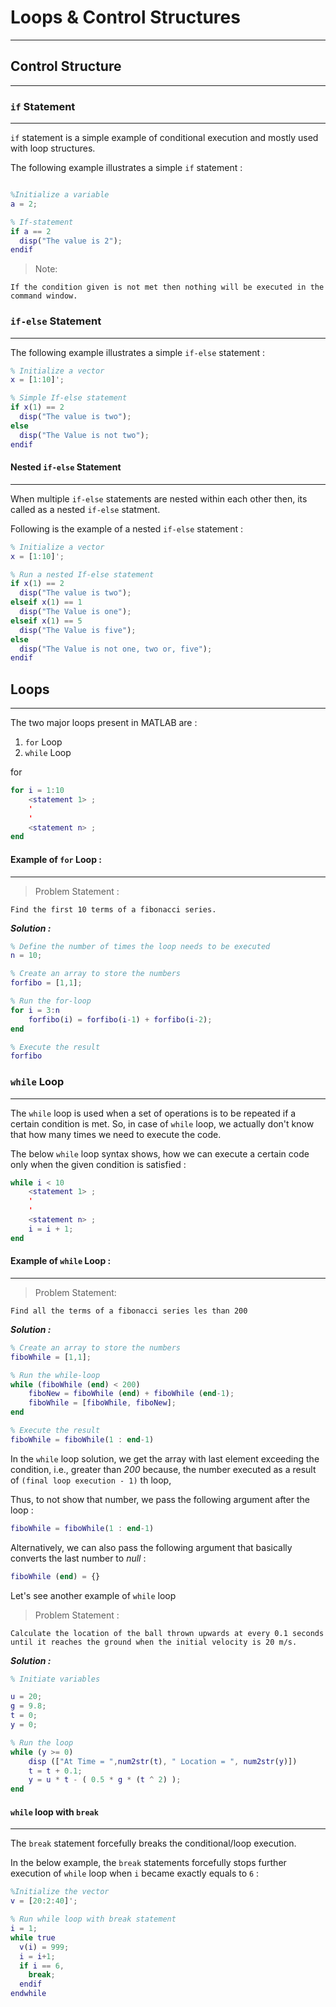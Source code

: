 # Loops & Control Structures

---

## Control Structure

---

### `if` Statement

---

`if` statement is a simple example of conditional execution and mostly used with loop structures.

The following example illustrates a simple `if` statement :

```matlab

%Initialize a variable
a = 2;

% If-statement
if a == 2
  disp("The value is 2");
endif
```

> Note:

    If the condition given is not met then nothing will be executed in the command window.

### `if-else` Statement

---

The following example illustrates a simple `if-else` statement :

```matlab
% Initialize a vector
x = [1:10]';

% Simple If-else statement
if x(1) == 2
  disp("The value is two");
else
  disp("The Value is not two");
endif
```

#### Nested `if-else` Statement

---

When multiple `if-else` statements are nested within each other then, its called as a nested `if-else` statment.

Following is the example of a nested `if-else` statement :

```matlab
% Initialize a vector
x = [1:10]';

% Run a nested If-else statement
if x(1) == 2
  disp("The value is two");
elseif x(1) == 1
  disp("The Value is one");
elseif x(1) == 5
  disp("The Value is five");
else
  disp("The Value is not one, two or, five");
endif
```

## Loops

---

The two major loops present in MATLAB are :

1. `for` Loop
2. `while` Loop

for

```matlab
for i = 1:10
    <statement 1> ;
    '
    '
    <statement n> ;
end
```

#### Example of `for` Loop :

---

> Problem Statement :

    Find the first 10 terms of a fibonacci series.

**_Solution :_**

```matlab
% Define the number of times the loop needs to be executed
n = 10;

% Create an array to store the numbers
forfibo = [1,1];

% Run the for-loop
for i = 3:n
    forfibo(i) = forfibo(i-1) + forfibo(i-2);
end

% Execute the result
forfibo
```

### `while` Loop

---

The `while` loop is used when a set of operations is to be repeated if a certain condition is met.
So, in case of `while` loop, we actually don't know that how many times we need to execute the code.

The below `while` loop syntax shows, how we can execute a certain code only when the given condition is satisfied :

```matlab
while i < 10
    <statement 1> ;
    '
    '
    <statement n> ;
    i = i + 1;
end
```

#### Example of `while` Loop :

---

> Problem Statement:

    Find all the terms of a fibonacci series les than 200

**_Solution :_**

```matlab
% Create an array to store the numbers
fiboWhile = [1,1];

% Run the while-loop
while (fiboWhile (end) < 200)
    fiboNew = fiboWhile (end) + fiboWhile (end-1);
    fiboWhile = [fiboWhile, fiboNew];
end

% Execute the result
fiboWhile = fiboWhile(1 : end-1)
```

In the `while` loop solution, we get the array with last element exceeding the condition, i.e., greater than _200_ because, the number executed as a result of `(final loop execution - 1)` th loop,

Thus, to not show that number, we pass the following argument after the loop :

```matlab
fiboWhile = fiboWhile(1 : end-1)
```

Alternatively, we can also pass the following argument that basically converts the last number to _null_ :

```matlab
fiboWhile (end) = {}
```

Let's see another example of `while` loop

> Problem Statement :

    Calculate the location of the ball thrown upwards at every 0.1 seconds until it reaches the ground when the initial velocity is 20 m/s.

**_Solution :_**

```matlab
% Initiate variables

u = 20;
g = 9.8;
t = 0;
y = 0;

% Run the loop
while (y >= 0)
    disp (["At Time = ",num2str(t), " Location = ", num2str(y)])
    t = t + 0.1;
    y = u * t - ( 0.5 * g * (t ^ 2) );
end
```

#### `while` loop with `break`

---

The `break` statement forcefully breaks the conditional/loop execution.

In the below example, the `break` statements forcefully stops further execution of `while` loop when `i` became exactly equals to `6` :

```matlab
%Initialize the vector
v = [20:2:40]';

% Run while loop with break statement
i = 1;
while true
  v(i) = 999;
  i = i+1;
  if i == 6,
    break;
  endif
endwhile
```
